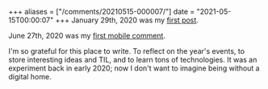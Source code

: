 +++
aliases = ["/comments/20210515-000007/"]
date = "2021-05-15T00:00:07"
+++
January 29th, 2020 was my [first post](https://alexbilson.dev/posts/purpose/).

June 27th, 2020 was my [first mobile comment](https://alexbilson.dev/comments/first-comment/).

I'm so grateful for this place to write. To reflect on the year's events, to store interesting ideas and TIL, and to learn tons of technologies. It was an experiment back in early 2020; now I don't want to imagine being without a digital home.

